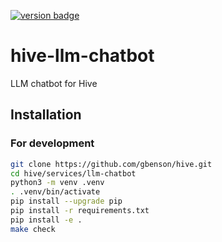 [![version badge]](https://hub.docker.com/r/gbenson/hive-llm-chatbot)

[version badge]: https://img.shields.io/docker/v/gbenson/hive-llm-chatbot?color=limegreen

# hive-llm-chatbot

LLM chatbot for Hive

## Installation

### For development

```sh
git clone https://github.com/gbenson/hive.git
cd hive/services/llm-chatbot
python3 -m venv .venv
. .venv/bin/activate
pip install --upgrade pip
pip install -r requirements.txt
pip install -e .
make check
```
